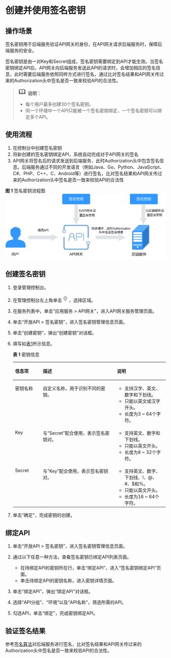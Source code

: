 # 创建并使用签名密钥<a name="apig-zh-ug-180307041"></a>

## 操作场景<a name="section713911168416"></a>

签名密钥用于后端服务验证API网关的身份，在API网关请求后端服务时，保障后端服务的安全。

签名密钥是由一对Key和Secret组成，签名密钥需要绑定到API才能生效。当签名密钥绑定API后，API网关向后端服务发送此API的请求时，会增加相应的签名信息，此时需要后端服务依照同样方式进行签名，通过比对签名结果和API网关传过来的Authorization头中签名是否一致来校验API的合法性。

>![](public_sys-resources/icon-note.gif) **说明：**   
>-   每个用户最多创建30个签名密钥。  
>-   同一个环境中一个API只能被一个签名密钥绑定，一个签名密钥可以绑定多个API。  

## 使用流程<a name="section1489918111105"></a>

1.  在控制台中创建签名密钥
2.  将新创建的签名密钥绑定API，系统自动完成对于API网关的签名
3.  API网关将签名后的请求发送到后端服务，此时Authorization头中包含签名信息。后端服务通过不同的开发语言（例如Java、Go、Python、JavaScript、C\#、PHP、C++、C、Android等）进行签名，比对签名结果和API网关传过来的Authorization头中签名是否一致来校验API的合法性

**图 1**  签名密钥流程图<a name="fig4337101111273"></a>  
![](figures/签名密钥流程图.png "签名密钥流程图")

## 创建签名密钥<a name="section11685173710412"></a>

1.  登录管理控制台。
2.  在管理控制台左上角单击![](figures/icon-region.png)，选择区域。
3.  在服务列表中，单击“应用服务 \> API网关”，进入API网关服务管理页面。
4.  单击“开放API \> 签名密钥”，进入签名密钥管理信息页面。
5.  单击“创建密钥”，弹出“创建密钥”对话框。
6.  填写如[表1](#table109895368453)所示信息。

    **表 1**  密钥信息

    <a name="table109895368453"></a>
    <table><thead align="left"><tr id="row179908363451"><th class="cellrowborder" valign="top" width="18.181818181818183%" id="mcps1.2.4.1.1"><p id="zh-cn_topic_0080102731_p65563314423"><a name="zh-cn_topic_0080102731_p65563314423"></a><a name="zh-cn_topic_0080102731_p65563314423"></a>信息项</p>
    </th>
    <th class="cellrowborder" valign="top" width="48.484848484848484%" id="mcps1.2.4.1.2"><p id="zh-cn_topic_0080102731_p356183311427"><a name="zh-cn_topic_0080102731_p356183311427"></a><a name="zh-cn_topic_0080102731_p356183311427"></a>描述</p>
    </th>
    <th class="cellrowborder" valign="top" width="33.333333333333336%" id="mcps1.2.4.1.3"><p id="zh-cn_topic_0080102731_p756163324216"><a name="zh-cn_topic_0080102731_p756163324216"></a><a name="zh-cn_topic_0080102731_p756163324216"></a>说明</p>
    </th>
    </tr>
    </thead>
    <tbody><tr id="row899053684510"><td class="cellrowborder" valign="top" width="18.181818181818183%" headers="mcps1.2.4.1.1 "><p id="p169901836154517"><a name="p169901836154517"></a><a name="p169901836154517"></a>密钥名称</p>
    </td>
    <td class="cellrowborder" valign="top" width="48.484848484848484%" headers="mcps1.2.4.1.2 "><p id="p1399083684518"><a name="p1399083684518"></a><a name="p1399083684518"></a>自定义名称，用于识别不同的密钥。</p>
    </td>
    <td class="cellrowborder" valign="top" width="33.333333333333336%" headers="mcps1.2.4.1.3 "><a name="ul4120103118501"></a><a name="ul4120103118501"></a><ul id="ul4120103118501"><li>支持汉字、英文、数字和下划线。</li><li>只能以英文或汉字开头。</li><li>长度为3 ~ 64个字符。</li></ul>
    </td>
    </tr>
    <tr id="row169908363459"><td class="cellrowborder" valign="top" width="18.181818181818183%" headers="mcps1.2.4.1.1 "><p id="p4990163604517"><a name="p4990163604517"></a><a name="p4990163604517"></a>Key</p>
    </td>
    <td class="cellrowborder" valign="top" width="48.484848484848484%" headers="mcps1.2.4.1.2 "><p id="p399053613453"><a name="p399053613453"></a><a name="p399053613453"></a>与“Secret”配合使用，表示签名密钥对。</p>
    </td>
    <td class="cellrowborder" valign="top" width="33.333333333333336%" headers="mcps1.2.4.1.3 "><a name="ul73494514526"></a><a name="ul73494514526"></a><ul id="ul73494514526"><li>支持英文、数字和下划线。</li><li>只能以英文开头。</li><li>长度为8 ~ 32个字符。</li></ul>
    </td>
    </tr>
    <tr id="row1199017361452"><td class="cellrowborder" valign="top" width="18.181818181818183%" headers="mcps1.2.4.1.1 "><p id="p1990193610456"><a name="p1990193610456"></a><a name="p1990193610456"></a>Secret</p>
    </td>
    <td class="cellrowborder" valign="top" width="48.484848484848484%" headers="mcps1.2.4.1.2 "><p id="p1999017368455"><a name="p1999017368455"></a><a name="p1999017368455"></a>与“Key”配合使用，表示签名密钥对。</p>
    </td>
    <td class="cellrowborder" valign="top" width="33.333333333333336%" headers="mcps1.2.4.1.3 "><a name="ul32068825216"></a><a name="ul32068825216"></a><ul id="ul32068825216"><li>支持英文、数字、下划线、!、@、#、$和%。</li><li>只能以英文开头。</li><li>长度为16 ~ 64个字符。</li></ul>
    </td>
    </tr>
    </tbody>
    </table>

7.  单击“确定”，完成密钥的创建。

## 绑定API<a name="section1152454614116"></a>

1.  单击“开放API \> 签名密钥”，进入签名密钥管理信息页面。
2.  通过以下任意一种方法，查看签名密钥已绑定API列表页面。
    -   在待绑定API的密钥所在行，单击“绑定API”，进入“签名密钥绑定API”页面。
    -   单击待绑定API的密钥名称，进入密钥详情页面。

3.  单击“绑定API”，弹出“绑定API”对话框。
4.  选择“API分组”、“环境”以及“API名称”，筛选所需的API。
5.  勾选API，单击“绑定”，完成密钥绑定API。

## 验证签名结果<a name="section113777252037"></a>

参考[签名算法](https://support.huaweicloud.com/devg-apig/apig-zh-dev-180307037.html#)对后端服务进行签名，比对签名结果和API网关传过来的Authorization头中签名是否一致来校验API的合法性。

